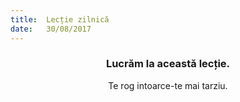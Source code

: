```yaml
---
title:  Lecție zilnică
date:   30/08/2017
---
```


### <center>Lucrăm la această lecție.</center>
<center>Te rog intoarce-te mai tarziu.</center>